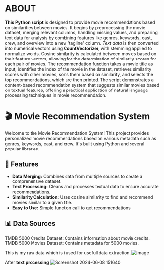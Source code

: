 # ABOUT
**This Python script** is designed to provide movie recommendations based on similarities between movies. It begins by preprocessing the movie dataset, merging relevant columns, handling missing values, and preparing text data for analysis by combining features like genres, keywords, cast, crew, and overview into a new 'tagline' column. *Text data* is then converted into numerical vectors using **CountVectorizer**, with stemming applied to normalize words. Cosine similarity is calculated between movies based on their feature vectors, allowing for the determination of similarity scores for each pair of movies. The recommendation function takes a movie title as input, identifies the index of the movie in the dataset, retrieves similarity scores with other movies, sorts them based on similarity, and selects the top recommendations, which are then printed. The script demonstrates a content-based recommendation system that suggests similar movies based on textual features, offering a practical application of natural language processing techniques in movie recommendation.

# 🎬 Movie Recommendation System

Welcome to the Movie Recommendation System! This project provides personalized movie recommendations based on various metadata such as genres, keywords, cast, and crew. It's built using Python and several popular libraries.

## 🚀 Features

- **Data Merging:** Combines data from multiple sources to create a comprehensive dataset.
- **Text Processing:** Cleans and processes textual data to ensure accurate recommendations.
- **Similarity Calculation:** Uses cosine similarity to find and recommend movies similar to a given title.
- **Easy to Use:** Simple function call to get recommendations.

## 📊 Data Sources
TMDB 5000 Credits Dataset: Contains information about movie credits.
TMDB 5000 Movies Dataset: Contains metadata for 5000 movies.

This is my raw data which is i used for usefull data extraction.
![image](https://github.com/Aayu-1011/Movie-Recommendation/assets/134579511/57b6fe6f-3b43-4aca-ad01-4e0f17c082a4)

After **text processing**
![Screenshot 2024-06-08 151640](https://github.com/Aayu-1011/Movie-Recommendation/assets/134579511/0ffb2a60-ccb7-40b9-a7f1-0128751a65fd)


